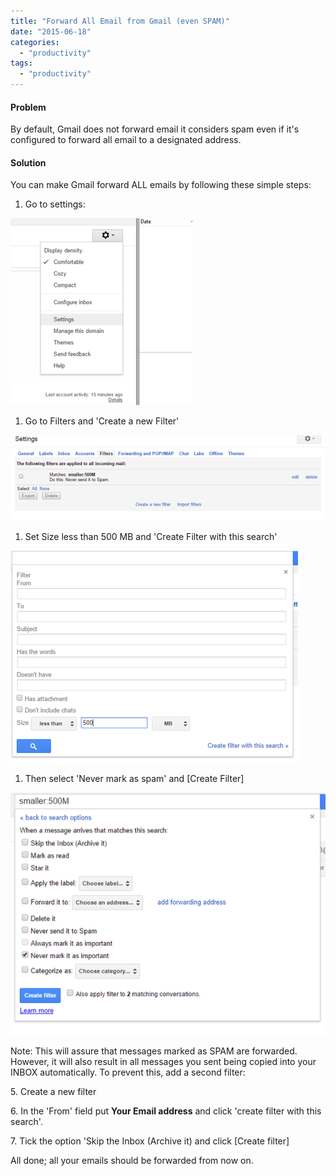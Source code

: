 ```yaml
---
title: "Forward All Email from Gmail (even SPAM)"
date: "2015-06-18"
categories: 
  - "productivity"
tags: 
  - "productivity"
---
```


#### Problem

By default, Gmail does not forward email it considers spam even if it's configured to forward all email to a designated address.

#### Solution

You can make Gmail forward ALL emails by following these simple steps:

1. Go to settings:

![](images/061815_0122_forwardalle1.png)

1. Go to Filters and 'Create a new Filter'

![](images/061815_0122_forwardalle2.png)

1. Set Size less than 500 MB and 'Create Filter with this search'

![](images/061815_0122_forwardalle3.png)

1. Then select 'Never mark as spam' and \[Create Filter\]

![](images/061815_0122_forwardalle4.png)

Note: This will assure that messages marked as SPAM are forwarded. However, it will also result in all messages you sent being copied into your INBOX automatically. To prevent this, add a second filter:

5\. Create a new filter

6\. In the 'From' field put **Your Email address** and click 'create filter with this search'.

7\. Tick the option 'Skip the Inbox (Archive it) and click \[Create filter\]

All done; all your emails should be forwarded from now on.
